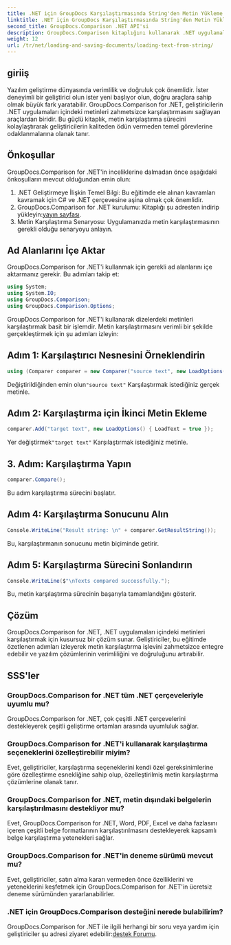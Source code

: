```yaml
---
title: .NET için GroupDocs Karşılaştırmasında String'den Metin Yükleme
linktitle: .NET için GroupDocs Karşılaştırmasında String'den Metin Yükleme
second_title: GroupDocs.Comparison .NET API'si
description: GroupDocs.Comparison kitaplığını kullanarak .NET uygulamalarındaki metinleri zahmetsizce karşılaştırın. Sorunsuz entegrasyonla verimliliği ve doğruluğu artırın.
weight: 12
url: /tr/net/loading-and-saving-documents/loading-text-from-string/
---
```

## giriiş
Yazılım geliştirme dünyasında verimlilik ve doğruluk çok önemlidir. İster deneyimli bir geliştirici olun ister yeni başlıyor olun, doğru araçlara sahip olmak büyük fark yaratabilir. GroupDocs.Comparison for .NET, geliştiricilerin .NET uygulamaları içindeki metinleri zahmetsizce karşılaştırmasını sağlayan araçlardan biridir. Bu güçlü kitaplık, metin karşılaştırma sürecini kolaylaştırarak geliştiricilerin kaliteden ödün vermeden temel görevlerine odaklanmalarına olanak tanır.
## Önkoşullar
GroupDocs.Comparison for .NET'in inceliklerine dalmadan önce aşağıdaki önkoşulların mevcut olduğundan emin olun:
1. .NET Geliştirmeye İlişkin Temel Bilgi: Bu eğitimde ele alınan kavramları kavramak için C# ve .NET çerçevesine aşina olmak çok önemlidir.
2.  GroupDocs.Comparison for .NET kurulumu: Kitaplığı şu adresten indirip yükleyin:[yayın sayfası](https://releases.groupdocs.com/comparison/net/).
3. Metin Karşılaştırma Senaryosu: Uygulamanızda metin karşılaştırmasının gerekli olduğu senaryoyu anlayın.

## Ad Alanlarını İçe Aktar
GroupDocs.Comparison for .NET'i kullanmak için gerekli ad alanlarını içe aktarmanız gerekir. Bu adımları takip et:

```csharp
using System;
using System.IO;
using GroupDocs.Comparison;
using GroupDocs.Comparison.Options;
```
GroupDocs.Comparison for .NET'i kullanarak dizelerdeki metinleri karşılaştırmak basit bir işlemdir. Metin karşılaştırmasını verimli bir şekilde gerçekleştirmek için şu adımları izleyin:
## Adım 1: Karşılaştırıcı Nesnesini Örneklendirin
```csharp
using (Comparer comparer = new Comparer("source text", new LoadOptions() { LoadText = true }))
```
 Değiştirildiğinden emin olun`"source text"` Karşılaştırmak istediğiniz gerçek metinle.
## Adım 2: Karşılaştırma için İkinci Metin Ekleme
```csharp
comparer.Add("target text", new LoadOptions() { LoadText = true });
```
 Yer değiştirmek`"target text"` Karşılaştırmak istediğiniz metinle.
## 3. Adım: Karşılaştırma Yapın
```csharp
comparer.Compare();
```
Bu adım karşılaştırma sürecini başlatır.
## Adım 4: Karşılaştırma Sonucunu Alın
```csharp
Console.WriteLine("Result string: \n" + comparer.GetResultString());
```
Bu, karşılaştırmanın sonucunu metin biçiminde getirir.
## Adım 5: Karşılaştırma Sürecini Sonlandırın
```csharp
Console.WriteLine($"\nTexts compared successfully.");
```
Bu, metin karşılaştırma sürecinin başarıyla tamamlandığını gösterir.

## Çözüm
GroupDocs.Comparison for .NET, .NET uygulamaları içindeki metinleri karşılaştırmak için kusursuz bir çözüm sunar. Geliştiriciler, bu eğitimde özetlenen adımları izleyerek metin karşılaştırma işlevini zahmetsizce entegre edebilir ve yazılım çözümlerinin verimliliğini ve doğruluğunu artırabilir.
## SSS'ler
### GroupDocs.Comparison for .NET tüm .NET çerçeveleriyle uyumlu mu?
GroupDocs.Comparison for .NET, çok çeşitli .NET çerçevelerini destekleyerek çeşitli geliştirme ortamları arasında uyumluluk sağlar.
### GroupDocs.Comparison for .NET'i kullanarak karşılaştırma seçeneklerini özelleştirebilir miyim?
Evet, geliştiriciler, karşılaştırma seçeneklerini kendi özel gereksinimlerine göre özelleştirme esnekliğine sahip olup, özelleştirilmiş metin karşılaştırma çözümlerine olanak tanır.
### GroupDocs.Comparison for .NET, metin dışındaki belgelerin karşılaştırılmasını destekliyor mu?
Evet, GroupDocs.Comparison for .NET, Word, PDF, Excel ve daha fazlasını içeren çeşitli belge formatlarının karşılaştırılmasını destekleyerek kapsamlı belge karşılaştırma yetenekleri sağlar.
### GroupDocs.Comparison for .NET'in deneme sürümü mevcut mu?
Evet, geliştiriciler, satın alma kararı vermeden önce özelliklerini ve yeteneklerini keşfetmek için GroupDocs.Comparison for .NET'in ücretsiz deneme sürümünden yararlanabilirler.
### .NET için GroupDocs.Comparison desteğini nerede bulabilirim?
 GroupDocs.Comparison for .NET ile ilgili herhangi bir soru veya yardım için geliştiriciler şu adresi ziyaret edebilir:[destek Forumu](https://forum.groupdocs.com/c/comparison/12).